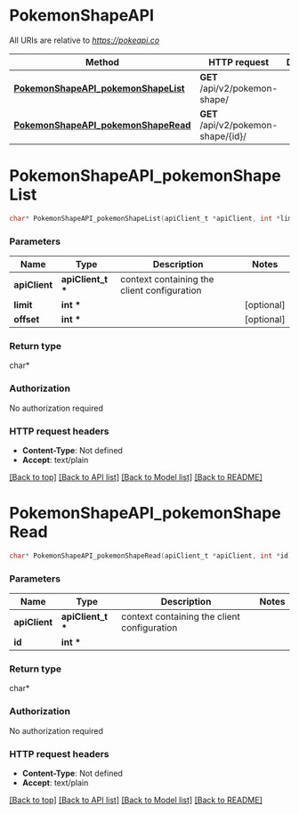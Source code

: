 # PokemonShapeAPI

All URIs are relative to *https://pokeapi.co*

Method | HTTP request | Description
------------- | ------------- | -------------
[**PokemonShapeAPI_pokemonShapeList**](PokemonShapeAPI.md#PokemonShapeAPI_pokemonShapeList) | **GET** /api/v2/pokemon-shape/ | 
[**PokemonShapeAPI_pokemonShapeRead**](PokemonShapeAPI.md#PokemonShapeAPI_pokemonShapeRead) | **GET** /api/v2/pokemon-shape/{id}/ | 


# **PokemonShapeAPI_pokemonShapeList**
```c
char* PokemonShapeAPI_pokemonShapeList(apiClient_t *apiClient, int *limit, int *offset);
```

### Parameters
Name | Type | Description  | Notes
------------- | ------------- | ------------- | -------------
**apiClient** | **apiClient_t \*** | context containing the client configuration |
**limit** | **int \*** |  | [optional] 
**offset** | **int \*** |  | [optional] 

### Return type

char*



### Authorization

No authorization required

### HTTP request headers

 - **Content-Type**: Not defined
 - **Accept**: text/plain

[[Back to top]](#) [[Back to API list]](../README.md#documentation-for-api-endpoints) [[Back to Model list]](../README.md#documentation-for-models) [[Back to README]](../README.md)

# **PokemonShapeAPI_pokemonShapeRead**
```c
char* PokemonShapeAPI_pokemonShapeRead(apiClient_t *apiClient, int *id);
```

### Parameters
Name | Type | Description  | Notes
------------- | ------------- | ------------- | -------------
**apiClient** | **apiClient_t \*** | context containing the client configuration |
**id** | **int \*** |  | 

### Return type

char*



### Authorization

No authorization required

### HTTP request headers

 - **Content-Type**: Not defined
 - **Accept**: text/plain

[[Back to top]](#) [[Back to API list]](../README.md#documentation-for-api-endpoints) [[Back to Model list]](../README.md#documentation-for-models) [[Back to README]](../README.md)

